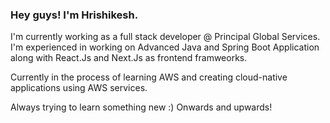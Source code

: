 <!--
**hrishikesh98/hrishikesh98** is a ✨ _special_ ✨ repository because its `README.md` (this file) appears on your GitHub profile.

Here are some ideas to get you started:

- 🔭 I’m currently working on ...
- 🌱 I’m currently learning ...
- 👯 I’m looking to collaborate on ...
- 🤔 I’m looking for help with ...
- 💬 Ask me about ...
- 📫 How to reach me: ...
- 😄 Pronouns: ...
- ⚡ Fun fact: ...
-->
### Hey guys! I'm Hrishikesh.
I'm currently working as a full stack developer @ Principal Global Services. I'm experienced in working on Advanced Java and Spring Boot Application along with React.Js and Next.Js as frontend framweorks.

Currently in the process of learning AWS and creating cloud-native applications using AWS services.

Always trying to learn something new :)
Onwards and upwards!
